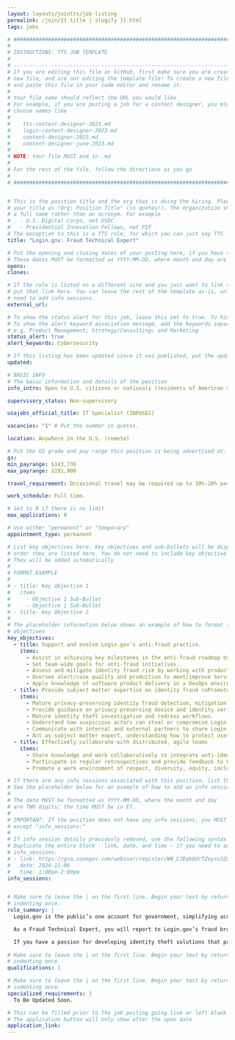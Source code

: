 ```yaml
---
layout: layouts/jointts/job-listing
permalink: /join/{{ title | slugify }}.html
tags: jobs

# ###############################################################################
#                                                                              #
# INSTRUCTIONS: TTS JOB TEMPLATE                                               #
#                                                                              #
# -----------------------------------------------------------------------------#
# If you are editing this file on GitHub, first make sure you are creating a   #
# new file, and are not editing the template file! To create a new file, copy  #
# and paste this file in your code editor and rename it.                       #
#                                                                              #
# Your file name should reflect the URL you would like                         #
# For example, if you are posting a job for a content designer, you might      #
# choose names like                                                            #
#                                                                              #
#    tts-content-designer-2023.md                                              #
#    login-content-designer-2023.md                                            #
#    content-designer-2023.md                                                  #
#    content-designer-june-2023.md                                             #
#                                                                              #
# NOTE: Your file MUST end in .md                                              #
#                                                                              #
# For the rest of the file, follow the directions as you go                    #
#                                                                              #
# ###############################################################################


# This is the position title and the org that is doing the hiring. Please format
# your title as "Org: Position Title" (in quotes!). The organization should be
# a full name rather than an acronym. For example
#   - U.S. Digital Corps, not USDC
#   - Presidential Innovation Fellows, not PIF
# The exception to this is a TTS role, for which you can just say TTS
title: "Login.gov: Fraud Technical Expert"

# Put the opening and closing dates of your posting here, if you have them
# These dates MUST be formatted as YYYY-MM-DD, where month and day are 2-digits
opens: 
closes: 

# If the role is listed on a different site and you just want to link to it,
# put that link here. You can leave the rest of the template as-is, unless you 
# need to add info sessions.
external_url:

# To show the status alert for this job, leave this set to true. To hide it, change to false
# To show the alert keyword association message, add the keywords separated by a semi-colon
# e.g. Product Management; Strategy/Consulting; and Marketing
status_alert: true
alert_keywords: Cybersecurity

# If this listing has been updated since it was published, put the updated date below in YYYY-MM-DD format.
updated:

# BASIC INFO
# The basic information and details of the position
info_intro: Open to U.S. citizens or nationals (residents of American Samoa and Swains Island). Subject to background check.

supervisory_status: Non-supervisory

usajobs_official_title: IT Specialist (INFOSEC)

vacancies: "1" # Put the number in quotes.

location: Anywhere in the U.S. (remote)

# Put the GS grade and pay range this position is being advertised at. For SES positions, set the value of gs to SES.
gs: 
min_payrange: $143,736
max_payrange: $191,900

travel_requirement: Occasional travel may be required up to 10%-20% per year.

work_schedule: Full time.

# Set to 0 if there is no limit
max_applications: 0

# Use either "permanent" or "temporary"
appointment_type: permanent

# List key objectives here. Key objectives and sub-bullets will be displayed in the 
# order they are listed here. You do not need to include key objective numbers
# They will be added automatically
#
# FORMAT EXAMPLE
# 
# - title: Key Objective 1
#   items 
#     - Objective 1 Sub-Bullet
#     - Objective 1 Sub-Bullet
# - title: Key Objective 2
#
# The placeholder information below shows an example of how to format the key
# objectives
key_objectives:
  - title: Support and evolve Login.gov’s anti-fraud practice.
    items:
      - Assist in achieving key milestones in the anti-fraud roadmap by incorporating best practices in fraud prevention.
      - Set team-wide goals for anti-fraud initiatives.
      - Assess and mitigate identity fraud risk by working with product, platform, and security teams.
      - Oversee alert/case quality and production to meet/improve Service Level Agreements (SLAs).
      - Apply knowledge of software product delivery in a DevOps environment.
  - title: Provide subject matter expertise on identity fraud coPromote a work environment of respect, diversity, equity, inclusion, accessibility, mutual support, continuous learning, and commitment to customer / partner needs.
    items:
      - Mature privacy-preserving identity fraud detection, mitigation, investigation, and redress practices. 
      - Provide guidance on privacy-preserving device and identity verification technologies.
      - Mature identity theft investigative and redress workflows.
      - Understand how suspicious actors can steal or compromise Login.gov accounts.
      - Communicate with internal and external partners to share Login.gov’s fraud posture, priorities, risks, and operational processes.
      - Act as subject matter expert, understanding how to protect users privacy while building out identity fraud controls.
  - title: Effectively collaborate with distributed, agile teams
    items:
      - Share knowledge and work collaboratively to integrate anti-identity fraud principles into product and engineering practices.
      - Participate in regular retrospectives and provide feedback to help improve the way the team works.
      - Promote a work environment of respect, diversity, equity, inclusion, accessibility, mutual support, continuous learning, and commitment to customer / partner needs. 

# If there are any info sessions associated with this position, list them here
# See the placeholder below for an example of how to add an info session
# 
# The date MUST be formatted as YYYY-MM-DD, where the month and day
# are TWO digits; the time MUST be in ET.
#
# IMPORTANT: If the position does not have any info sessions, you MUST delete everything
# except "info_sessions:"
# 
# If info session details previously removed, use the following syntax to add one.  
# Duplicate the entire block - link, date, and time - if you need to add more than one session
# info_sessions:
# - link: https://gsa.zoomgov.com/webinar/register/WN_CJEqbQdrTZeysv3Zu_8L6Q#/registration
#   date: 2024-11-06
#   time: 1:00pm-2:00pm
info_sessions:


# Make sure to leave the | on the first line. Begin your text by returning to the next line and
# indenting once.
role_summary: |
  Login.gov is the public’s one account for government, simplifying access to government benefits and services for members of the public by enabling them to reuse one secure account across government agencies, and improving the security of government systems by enabling agencies to leverage a shared technology service to provide strong authentication and identity verification services to their customers. We focus on the complexities of digital identity authentication for the public, so agencies can focus on their mission.

  As a Fraud Technical Expert, you will report to Login.gov’s fraud branch supervisor. In this fully-remote position, you will provide strategic support to Login.gov’s fraud team, helping to achieve objectives for Login.gov’s anti-fraud program. You will lead efforts associated with improving Login.gov’s privacy-preserving fraud controls, investigative procedures, and redress procedures. You will research emerging threats and work closely with Login.gov’s fraud team to develop and mature anti-fraud capabilities.

  If you have a passion for developing identity theft solutions that preserve user privacy, this role could be a great fit for you. 
  
# Make sure to leave the | on the first line. Begin your text by returning to the next line and
# indenting once.
qualifications: |

# Make sure to leave the | on the first line. Begin your text by returning to the next line and
# indenting once.
specialized_requirements: |
  To Be Updated Soon.

# This can be filled prior to the job posting going live or left blank #
# The application button will only show after the open date            #
application_link:
---
```

